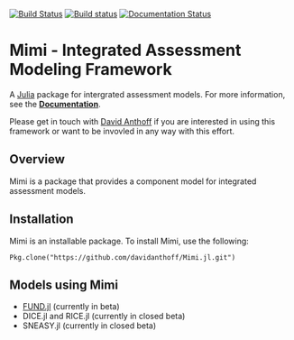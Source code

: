 [![Build Status](https://travis-ci.org/davidanthoff/Mimi.jl.svg?branch=master)](https://travis-ci.org/davidanthoff/Mimi.jl)
[![Build status](https://ci.appveyor.com/api/projects/status/ppdbe3p1lfh4c2jl?svg=true)](https://ci.appveyor.com/project/davidanthoff/mimi-jl)
[![Documentation Status](https://readthedocs.org/projects/mimi/badge/?version=latest)](https://readthedocs.org/projects/mimi/?badge=latest)

# Mimi - Integrated Assessment Modeling Framework

A [Julia](http://julialang.org) package for intergrated assessment models. For more information, see the **[Documentation](http://mimi.readthedocs.org/en/latest/)**.

Please get in touch with [David Anthoff](http://www.david-anthoff.com) if you are interested in using this framework or want to be invovled in any way with this effort.

## Overview

Mimi is a package that provides a component model for integrated assessment models.

## Installation

Mimi is an installable package. To install Mimi, use the following:

````
Pkg.clone("https://github.com/davidanthoff/Mimi.jl.git")
````

## Models using Mimi

* [FUND.jl](https://github.com/davidanthoff/fund.jl) (currently in beta)
* DICE.jl and RICE.jl (currently in closed beta)
* SNEASY.jl (currently in closed beta)

